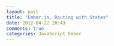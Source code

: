 ```yaml
---
layout: post
title: "Ember.js, Routing with States"
date: 2012-04-22 20:43
comments: true
categories: JavaScript Ember
---
```


